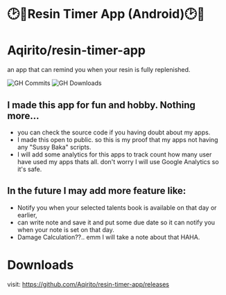 ﻿# 🕑🌙Resin Timer App (Android)🕑🌙
 
# Aqirito/resin-timer-app

an app that can remind you when your resin is fully replenished.


![GH Commits](https://img.shields.io/github/commit-activity/w/Aqirito/resin-timer-app?logo=github)
![GH Downloads](https://img.shields.io/github/downloads/Aqirito/resin-timer-app/latest/total?logo=github)

## I made this app for fun and hobby. Nothing more...
- you can check the source code if you having doubt about my apps.
- I made this open to public. so this is my proof that my apps not having any "Sussy Baka" scripts.
- I will add some analytics for this apps to track count how many user have used my apps thats all. don't worry I will use Google Analytics so it's safe.
## In the future I may add more feature like:
- Notify you when your selected talents book is available on that day or earlier,
- can write note and save it and put some due date so it can notify you when your note is set on that day.
- Damage Calculation??.. emm I will take a note about that HAHA.

# Downloads
visit: https://github.com/Aqirito/resin-timer-app/releases
